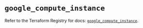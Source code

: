 # `google_compute_instance`

Refer to the Terraform Registry for docs: [`google_compute_instance`](https://registry.terraform.io/providers/hashicorp/google/6.42.0/docs/resources/compute_instance).

